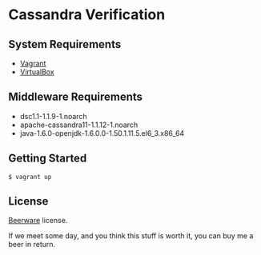 Cassandra Verification
======================

System Requirements
-------------------

+ [Vagrant](http://www.vagrantup.com/downloads.html)
+ [VirtualBox](https://www.virtualbox.org/wiki/Downloads)

Middleware Requirements
-----------------------

+ dsc1.1-1.1.9-1.noarch
+ apache-cassandra11-1.1.12-1.noarch
+ java-1.6.0-openjdk-1.6.0.0-1.50.1.11.5.el6_3.x86_64

Getting Started
---------------

```
$ vagrant up
```

License
-------

[Beerware](http://en.wikipedia.org/wiki/Beerware) license.

If we meet some day, and you think this stuff is worth it, you can buy me a beer in return.
